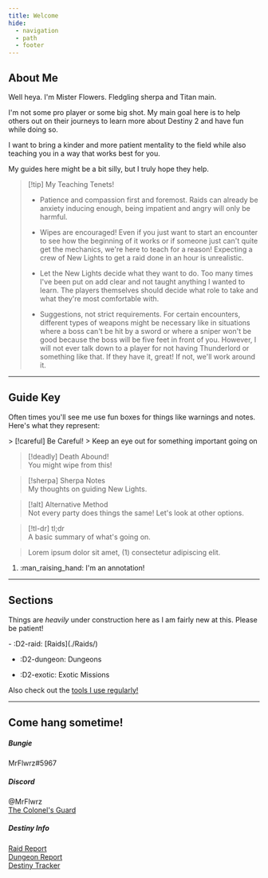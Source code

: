 ```yaml
---
title: Welcome
hide:
  - navigation
  - path
  - footer
---
```


## About Me

Well heya. I'm Mister Flowers. Fledgling sherpa and Titan main.

I'm not some pro player or some big shot. My main goal here is to help others out on their journeys to learn more about Destiny 2 and have fun while doing so.

I want to bring a kinder and more patient mentality to the field while also teaching you in a way that works best for you.

My guides here might be a bit silly, but I truly hope they help.

> [!tip] My Teaching Tenets!
>
> - Patience and compassion first and foremost. Raids can already be anxiety inducing enough, being impatient and angry will only be harmful.
>
> - Wipes are encouraged! Even if you just want to start an encounter to see how the beginning of it works or if someone just can't quite get the mechanics, we're here to teach for a reason! Expecting a crew of New Lights to get a raid done in an hour is unrealistic.
>
> - Let the New Lights decide what they want to do. Too many times I've been put on add clear and not taught anything I wanted to learn. The players themselves should decide what role to take and what they're most comfortable with.
>
> - Suggestions, not strict requirements. For certain encounters, different types of weapons might be necessary like in situations where a boss can't be hit by a sword or where a sniper won't be good because the boss will be five feet in front of you. However, I will not ever talk down to a player for not having Thunderlord or something like that. If they have it, great! If not, we'll work around it.

---

## Guide Key

Often times you'll see me use fun boxes for things like warnings and notes. Here's what they represent:

<div class="grid" markdown>
> [!careful] Be Careful!
> Keep an eye out for something important going on

> [!deadly] Death Abound!  
> You might wipe from this!

> [!sherpa] Sherpa Notes  
> My thoughts on guiding New Lights.

> [!alt] Alternative Method  
> Not every party does things the same! Let's look at other options.

> [!tl-dr] tl;dr  
> A basic summary of what's going on.

</div>

<div class="annotate" markdown>

> Lorem ipsum dolor sit amet, (1) consectetur adipiscing elit.

</div>

1.  :man_raising_hand: I'm an annotation!

----

## Sections

Things are *heavily* under construction here as I am fairly new at this. Please be patient!

<div class="grid cards" markdown>
- :D2-raid: [Raids](./Raids/)

- :D2-dungeon: Dungeons

- :D2-exotic: Exotic Missions
</div>

Also check out the [tools I use regularly!](/Tools.md)

---

## Come hang sometime!

<div class="grid" markdown>
<div markdown>

##### Bungie

MrFlwrz#5967
</div>
<div markdown>

##### Discord

@MrFlwrz  
[The Colonel's Guard](https://discord.com/invite/SJujZm2WDw)
</div>
<div markdown>

##### Destiny Info

[Raid Report](https://raid.report/pc/4611686018491494988)  
[Dungeon Report](https://dungeon.report/pc/4611686018491494988)  
[Destiny Tracker](https://destinytracker.com/destiny-2/profile/bungie/4611686018491494988/overview)
</div>
</div>

